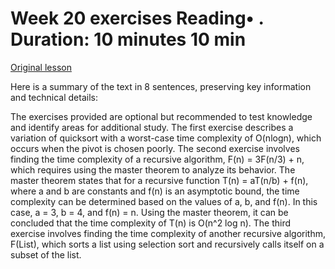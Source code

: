 # Week 20 exercises Reading• . Duration: 10 minutes 10 min

[Original lesson](https://www.coursera.org/learn/uol-fundamentals-of-computer-science/supplement/Q0y41/week-20-exercises)

Here is a summary of the text in 8 sentences, preserving key information and technical details:

The exercises provided are optional but recommended to test knowledge and identify areas for additional study. The first exercise describes a variation of quicksort with a worst-case time complexity of O(nlogn), which occurs when the pivot is chosen poorly. The second exercise involves finding the time complexity of a recursive algorithm, F(n) = 3F(n/3) + n, which requires using the master theorem to analyze its behavior. The master theorem states that for a recursive function T(n) = aT(n/b) + f(n), where a and b are constants and f(n) is an asymptotic bound, the time complexity can be determined based on the values of a, b, and f(n). In this case, a = 3, b = 4, and f(n) = n. Using the master theorem, it can be concluded that the time complexity of T(n) is O(n^2 log n). The third exercise involves finding the time complexity of another recursive algorithm, F(List), which sorts a list using selection sort and recursively calls itself on a subset of the list.

